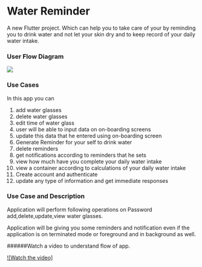 # Water Reminder
A new Flutter project. Which can help you to take care of your by reminding you to drink water and not let your skin dry and to keep record of your
daily water intake.

### User Flow Diagram

![](image/user_flow_diagram.png)

### Use Cases
In this app you can
1. add water glasses
2. delete water glasses
3. edit time of water glass
4. user will be able to input data on on-boarding screens
5. update this data that he entered using on-boarding screen
6. Generate Reminder for your self to drink water
7. delete reminders
8. get notifications according to reminders that he sets
9. view how much have you complete your daily water intake
10. view a container according to calculations of your daily water intake
11. Create account and authenticate
12. update any type of information and get immediate responses


### Use Case and Description

Application will perform following operations on Password add,delete,update,view water glasses.


Application will be giving you some reminders and notification even if the application is on terminated mode or foreground and in background as well.


######Watch a video to understand flow of app.

[![Watch the video]](https://www.youtube.com/watch?v=Rr890cZD4Xs)




